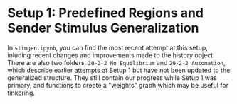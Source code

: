 # Setup 1: Predefined Regions and Sender Stimulus Generalization

In `stimgen.ipynb`, you can find the most recent attempt at this setup, inluding recent changes and improvements made to the history object. There are also two folders, `20-2-2 No Equilibrium` and `20-2-2 Automation`, which describe earlier attempts at Setup 1 but have not been updated to the generalized structure. They still contain our progress while Setup 1 was primary, and functions to create a "weights" graph which may be useful for tinkering. 